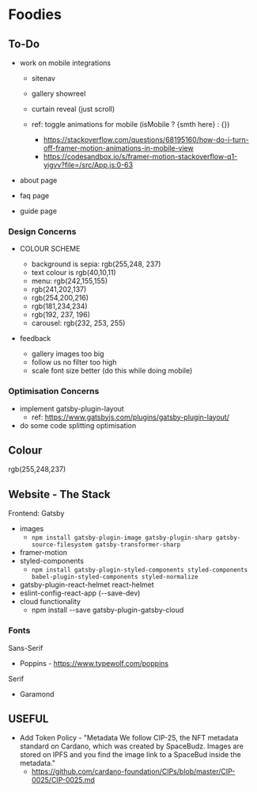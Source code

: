 # Foodies

## To-Do

- work on mobile integrations

  - sitenav
  - gallery showreel
  - curtain reveal (just scroll)

  - ref: toggle animations for mobile (isMobile ? {smth here} : {})
    - https://stackoverflow.com/questions/68195160/how-do-i-turn-off-framer-motion-animations-in-mobile-view
    - https://codesandbox.io/s/framer-motion-stackoverflow-q1-yigvv?file=/src/App.js:0-63

- about page
- faq page
- guide page

### Design Concerns

- COLOUR SCHEME
  - background is sepia: rgb(255,248, 237)
  - text colour is rgb(40,10,11)
  - menu: rgb(242,155,155)
  - rgb(241,202,137)
  - rgb(254,200,216)
  - rgb(181,234,234)
  - rgb(192, 237, 196)
  - carousel: rgb(232, 253, 255)

- feedback
  - gallery images too big
  - follow us no filter too high
  - scale font size better (do this while doing mobile)

### Optimisation Concerns

- implement gatsby-plugin-layout
  - ref: https://www.gatsbyjs.com/plugins/gatsby-plugin-layout/
- do some code splitting optimisation

## Colour

rgb(255,248,237)

## Website - The Stack

Frontend: Gatsby

- images
  - `npm install gatsby-plugin-image gatsby-plugin-sharp gatsby-source-filesystem gatsby-transformer-sharp`
- framer-motion
- styled-components
  - `npm install gatsby-plugin-styled-components styled-components babel-plugin-styled-components styled-normalize`
- gatsby-plugin-react-helmet react-helmet
- eslint-config-react-app (--save-dev)
- cloud functionality
  - npm install --save gatsby-plugin-gatsby-cloud

### Fonts

Sans-Serif
- Poppins - https://www.typewolf.com/poppins

Serif
- Garamond

## USEFUL

- Add Token Policy - "Metadata
  We follow CIP-25, the NFT metadata standard on Cardano, which was created by SpaceBudz. Images are stored on IPFS and you find the image link to a SpaceBud inside the metadata."
  - https://github.com/cardano-foundation/CIPs/blob/master/CIP-0025/CIP-0025.md
